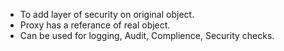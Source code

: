 - To add layer of security on original object. 
- Proxy has a referance of real object.
- Can be used for logging, Audit, Complience, Security checks.  
